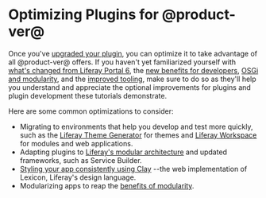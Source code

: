 # Optimizing Plugins for @product-ver@ [](id=optimizing-plugins-for-liferay-7)

Once you've
[upgraded your plugin](/develop/tutorials/-/knowledge_base/7-1/upgrading-plugins-to-liferay-7), 
you can optimize it to take advantage of all @product-ver@
offers. If you haven't yet familiarized yourself with
[what's changed from Liferay Portal 6](/develop/tutorials/-/knowledge_base/7-1/whats-changed-and-what-hasnt),
the
[new benefits for developers](/develop/tutorials/-/knowledge_base/7-1/benefits-of-liferay-7-for-liferay-6-developers),
[OSGi and modularity](/develop/tutorials/-/knowledge_base/7-1/osgi-and-modularity-for-liferay-6-developers),
and the
[improved tooling](/develop/tutorials/-/knowledge_base/7-1/improved-developer-tooling-liferay-workspace-maven-plugins-and-more),
make sure to do so as they'll help you understand and appreciate the optional
improvements for plugins and plugin development these tutorials demonstrate. 

Here are some common optimizations to consider:

-   Migrating to environments that help you develop and test
    more quickly, such as the
    [Liferay Theme Generator](/develop/tutorials/-/knowledge_base/7-0/migrating-a-6-2-theme-to-liferay-7)
    for themes and
    [Liferay Workspace](/develop/tutorials/-/knowledge_base/7-1/from-the-plugins-sdk-to-liferay-workspace)
    for modules and web applications. 
-   Adapting plugins to
    [Liferay's modular architecture](/develop/tutorials/-/knowledge_base/7-1/whats-changed-and-what-hasnt#embracing-a-modular-architecture)
    and updated frameworks, such as Service Builder.
-   [Styling your app consistently using Clay](/develop/tutorials/-/knowledge_base/7-1/applying-clay-styles-to-your-app)
    --the web implementation of Lexicon, Liferay's design language.
-   Modularizing apps to reap the
    [benefits of modularity](/develop/tutorials/-/knowledge_base/7-1/benefits-of-liferay-7-for-liferay-6-developers). 

